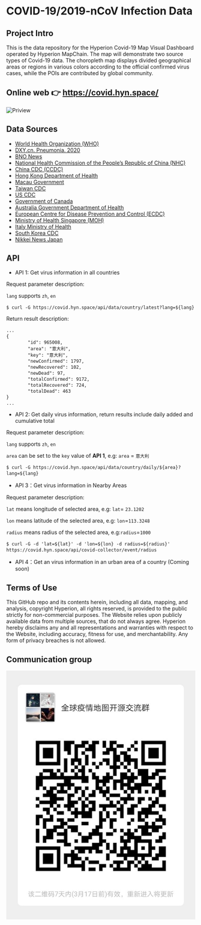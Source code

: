 # COVID-19/2019-nCoV Infection Data
## Project Intro

This is the data repository for the Hyperion Covid-19 Map Visual Dashboard operated by Hyperion MapChain. The map will demonstrate two source types of Covid-19 data. The choropleth map displays divided geographical areas or regions in various colors according to the official confirmed virus cases, while the POIs are contributed by global community.


## Online web 👉 <https://covid.hyn.space/>

![Priview](https://github.com/hyperion-hyn/COVID-2019-DATA/blob/master/web/public/website-preview.png)

## Data Sources

* [World Health Organization (WHO)](https://www.who.int/)
* [DXY.cn. Pneumonia. 2020](http://3g.dxy.cn/newh5/view/pneumonia)
* [BNO News](https://bnonews.com/index.php/2020/02/the-latest-coronavirus-cases/)
* [National Health Commission of the People’s Republic of China (NHC)](http://www.nhc.gov.cn/xcs/yqtb/list_gzbd.shtml)
* [China CDC (CCDC)](http://weekly.chinacdc.cn/news/TrackingtheEpidemic.htm)
* [Hong Kong Department of Health](https://www.chp.gov.hk/en/features/102465.html)
* [Macau Government](https://www.ssm.gov.mo/portal/)
* [Taiwan CDC](https://sites.google.com/cdc.gov.tw/2019ncov/taiwan?authuser=0)
* [US CDC](https://www.cdc.gov/coronavirus/2019-ncov/index.html)
* [Government of Canada](https://www.canada.ca/en/public-health/services/diseases/coronavirus.html)
* [Australia Government Department of Health](https://www.health.gov.au/news/coronavirus-update-at-a-glance)
* [European Centre for Disease Prevention and Control (ECDC)](https://www.ecdc.europa.eu/en/geographical-distribution-2019-ncov-cases)
* [Ministry of Health Singapore (MOH)](https://www.moh.gov.sg/covid-19)
* [Italy Ministry of Health](http://www.salute.gov.it/nuovocoronavirus)
* [South Korea CDC](https://www.cdc.go.kr/board/board.es?mid=a30402000000&bid=0030)
* [Nikkei News Japan](https://zh.cn.nikkei.com/top/2020-02-03-06-03-30.html?types[0]=8&start=0)

## API

* API 1: Get virus information in all countries

Request parameter description:

`lang` supports `zh`, `en`

```shell
$ curl -G https://covid.hyn.space/api/data/country/latest?lang=${lang}
```

Return result description:
```shell
...
{
        "id": 965008,
        "area": "意大利",
        "key": "意大利",
        "newConfirmed": 1797,
        "newRecovered": 102,
        "newDead": 97,
        "totalConfirmed": 9172,
        "totalRecovered": 724,
        "totalDead": 463
}
...
```

* API 2: Get daily virus information, return results include daily added and cumulative total

Request parameter description:

`lang` supports `zh`, `en`

`area` can be set to the `key` value of **API 1**, e.g: `area` = `意大利`

```shell
$ curl -G https://covid.hyn.space/api/data/country/daily/${area}?lang=${lang}
```

* API 3：Get virus information in Nearby Areas 

Request parameter description:

`lat` means longitude of selected area, e.g: `lat`= `23.1202`

`lon` means latitude of the selected area, e.g: `lon`=`113.3248`

`radius` means radius of the selected area, e.g:`radius`=`1000`

```shell
$ curl -G -d 'lat=${lat}' -d 'lon=${lon} -d radius=${radius}' https://covid.hyn.space/api/covid-collector/event/radius
```

* API 4：Get an virus information in an urban area of a country (Coming soon)


## Terms of Use

This GitHub repo and its contents herein, including all data, mapping, and analysis, copyright Hyperion, all rights reserved, is provided to the public strictly for non-commercial purposes. The Website relies upon publicly available data from multiple sources, that do not always agree. Hyperion hereby disclaims any and all representations and warranties with respect to the Website, including accuracy, fitness for use, and merchantability. Any form of privacy breaches is not allowed. 

## Communication group

![TEG -w140](https://github.com/hyperion-hyn/COVID-2019-DATA/blob/master/web/public/technology-qr.jpeg)







